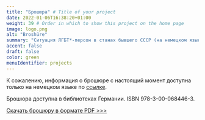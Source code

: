 ```yaml
---
title: "Брошюра" # Title of your project
date: 2022-01-06T16:38:20+01:00
weight: 39 # Order in which to show this project on the home page
image: logo.png
alt: "Broshüre"
summary: "Ситуация ЛГБТ*-персон в станах бывшего СССР (на немецком языке), 2021"
accent: false
draft: false
color: green
menuIdentifier: projects
---
```

К сожалению, информация о брошюре с настоящий момент доступна только на немецком языке по [ссылке](/de/projects/broschuere2021/).

Брошюра доступна в библиотеках Германии. ISBN 978-3-00-068446-3.

[Скачать брошюру в формате PDF >>>](https://quarteera.de/files/Quarteera_Die%20Situation_von_LGBTQ.pdf)